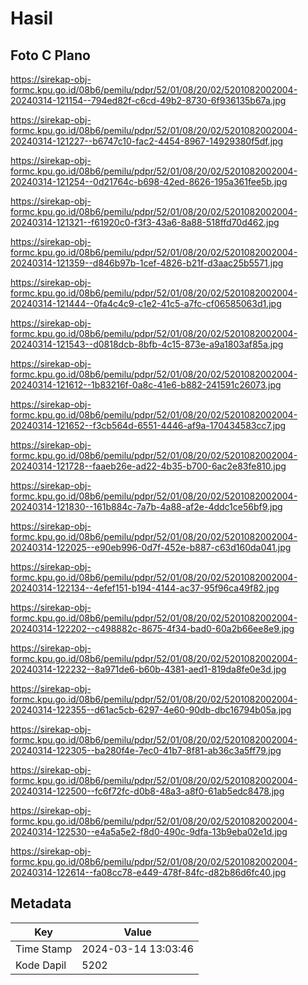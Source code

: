 # Hasil

## Foto C Plano

https://sirekap-obj-formc.kpu.go.id/08b6/pemilu/pdpr/52/01/08/20/02/5201082002004-20240314-121154--794ed82f-c6cd-49b2-8730-6f936135b67a.jpg

https://sirekap-obj-formc.kpu.go.id/08b6/pemilu/pdpr/52/01/08/20/02/5201082002004-20240314-121227--b6747c10-fac2-4454-8967-14929380f5df.jpg

https://sirekap-obj-formc.kpu.go.id/08b6/pemilu/pdpr/52/01/08/20/02/5201082002004-20240314-121254--0d21764c-b698-42ed-8626-195a361fee5b.jpg

https://sirekap-obj-formc.kpu.go.id/08b6/pemilu/pdpr/52/01/08/20/02/5201082002004-20240314-121321--f61920c0-f3f3-43a6-8a88-518ffd70d462.jpg

https://sirekap-obj-formc.kpu.go.id/08b6/pemilu/pdpr/52/01/08/20/02/5201082002004-20240314-121359--d846b97b-1cef-4826-b21f-d3aac25b5571.jpg

https://sirekap-obj-formc.kpu.go.id/08b6/pemilu/pdpr/52/01/08/20/02/5201082002004-20240314-121444--0fa4c4c9-c1e2-41c5-a7fc-cf06585063d1.jpg

https://sirekap-obj-formc.kpu.go.id/08b6/pemilu/pdpr/52/01/08/20/02/5201082002004-20240314-121543--d0818dcb-8bfb-4c15-873e-a9a1803af85a.jpg

https://sirekap-obj-formc.kpu.go.id/08b6/pemilu/pdpr/52/01/08/20/02/5201082002004-20240314-121612--1b83216f-0a8c-41e6-b882-241591c26073.jpg

https://sirekap-obj-formc.kpu.go.id/08b6/pemilu/pdpr/52/01/08/20/02/5201082002004-20240314-121652--f3cb564d-6551-4446-af9a-170434583cc7.jpg

https://sirekap-obj-formc.kpu.go.id/08b6/pemilu/pdpr/52/01/08/20/02/5201082002004-20240314-121728--faaeb26e-ad22-4b35-b700-6ac2e83fe810.jpg

https://sirekap-obj-formc.kpu.go.id/08b6/pemilu/pdpr/52/01/08/20/02/5201082002004-20240314-121830--161b884c-7a7b-4a88-af2e-4ddc1ce56bf9.jpg

https://sirekap-obj-formc.kpu.go.id/08b6/pemilu/pdpr/52/01/08/20/02/5201082002004-20240314-122025--e90eb996-0d7f-452e-b887-c63d160da041.jpg

https://sirekap-obj-formc.kpu.go.id/08b6/pemilu/pdpr/52/01/08/20/02/5201082002004-20240314-122134--4efef151-b194-4144-ac37-95f96ca49f82.jpg

https://sirekap-obj-formc.kpu.go.id/08b6/pemilu/pdpr/52/01/08/20/02/5201082002004-20240314-122202--c498882c-8675-4f34-bad0-60a2b66ee8e9.jpg

https://sirekap-obj-formc.kpu.go.id/08b6/pemilu/pdpr/52/01/08/20/02/5201082002004-20240314-122232--8a971de6-b60b-4381-aed1-819da8fe0e3d.jpg

https://sirekap-obj-formc.kpu.go.id/08b6/pemilu/pdpr/52/01/08/20/02/5201082002004-20240314-122355--d61ac5cb-6297-4e60-90db-dbc16794b05a.jpg

https://sirekap-obj-formc.kpu.go.id/08b6/pemilu/pdpr/52/01/08/20/02/5201082002004-20240314-122305--ba280f4e-7ec0-41b7-8f81-ab36c3a5ff79.jpg

https://sirekap-obj-formc.kpu.go.id/08b6/pemilu/pdpr/52/01/08/20/02/5201082002004-20240314-122500--fc6f72fc-d0b8-48a3-a8f0-61ab5edc8478.jpg

https://sirekap-obj-formc.kpu.go.id/08b6/pemilu/pdpr/52/01/08/20/02/5201082002004-20240314-122530--e4a5a5e2-f8d0-490c-9dfa-13b9eba02e1d.jpg

https://sirekap-obj-formc.kpu.go.id/08b6/pemilu/pdpr/52/01/08/20/02/5201082002004-20240314-122614--fa08cc78-e449-478f-84fc-d82b86d6fc40.jpg


## Metadata

| Key        | Value               |
| ---------- | ------------------- |
| Time Stamp | 2024-03-14 13:03:46 |
| Kode Dapil | 5202                |



